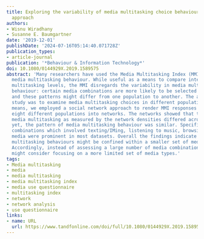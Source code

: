 ```yaml
---
title: Exploring the variability of media multitasking choice behaviour using a network
  approach
authors:
- Wisnu Wiradhany
- Susanne E. Baumgartner
date: '2019-12-01'
publishDate: '2024-07-16T05:14:40.071728Z'
publication_types:
- article-journal
publication: '*Behaviour & Information Technology*'
doi: 10.1080/0144929X.2019.1589575
abstract: 'Many researchers have used the Media Multitasking Index (MMI) for investigating
  media multitasking behaviour. While useful as a means to compare inter-individual
  multitasking levels, the MMI disregards the variability in media multitasking choice
  behaviour: certain media combinations are more likely to be selected than others,
  and these patterns might differ from one population to another. The aim of the present
  study was to examine media multitasking choices in different populations. For this
  means, we employed a social network approach to render MMI responses collected in
  eight different populations into networks. The networks showed that the level of
  media multitasking as measured by the network densities differed across populations,
  yet, the pattern of media multitasking behaviour was similar. Specifically, media
  combinations which involved texting/IMing, listening to music, browsing, and social
  media were prominent in most datasets. Overall the findings indicate that media
  multitasking behaviours might be confined within a smaller set of media activities.
  Accordingly, instead of assessing a large number of media combinations, future studies
  might consider focusing on a more limited set of media types.'
tags:
- Media multitasking
- media
- media multitasking
- media multitasking index
- media use questionnaire
- multitasking index
- network
- network analysis
- use questionnaire
links:
- name: URL
  url: https://www.tandfonline.com/doi/full/10.1080/0144929X.2019.1589575
---
```

